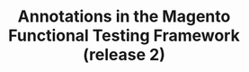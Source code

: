 ---
layout: default
group: mftf
title: Annotations in the Magento Functional Testing Framework (release 2)
version: 2.3
github_link: magento-functional-testing-framework/release-2/test/annotations.md
functional_areas:
 - Testing
---
